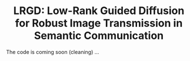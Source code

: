 <div align="center">
 
# LRGD: Low-Rank Guided Diffusion for Robust Image Transmission in Semantic Communication

</div>

The code is coming soon (cleaning) ...

